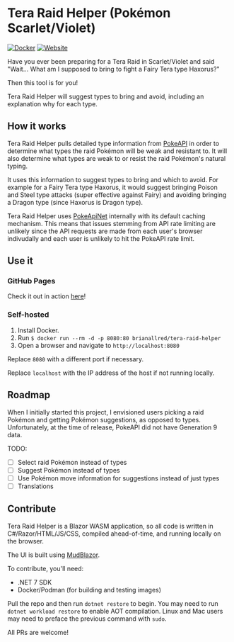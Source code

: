 # Tera Raid Helper (Pokémon Scarlet/Violet)

[![Docker](https://img.shields.io/docker/pulls/brianallred/tera-raid-helper)](https://hub.docker.com/r/brianallred/tera-raid-helper/) [![Website](https://img.shields.io/website?url=https%3A%2F%2Fbrianallred.github.io%2FTeraRaidHelper%2F)](https://brianallred.github.io/TeraRaidHelper/)

Have you ever been preparing for a Tera Raid in Scarlet/Violet and said "Wait... What am I supposed to bring to fight a Fairy Tera type Haxorus?"

Then this tool is for you!

Tera Raid Helper will suggest types to bring and avoid, including an explanation why for each type.

## How it works

Tera Raid Helper pulls detailed type information from [PokeAPI](https://pokeapi.co/) in order to determine what types the raid Pokémon will be weak and resistant to. It will also determine what types are weak to or resist the raid Pokémon's natural typing.

It uses this information to suggest types to bring and which to avoid. For example for a Fairy Tera type Haxorus, it would suggest bringing Poison and Steel type attacks (super effective against Fairy) and avoiding bringing a Dragon type (since Haxorus is Dragon type).

Tera Raid Helper uses [PokeApiNet](https://github.com/mtrdp642/PokeApiNet) internally with its default caching mechanism. This means that issues stemming from API rate limiting are unlikely since the API requests are made from each user's browser indivudally and each user is unlikely to hit the PokeAPI rate limit.

## Use it

### GitHub Pages

Check it out in action [here](https://brianallred.github.io/TeraRaidHelper/)!

### Self-hosted

1. Install Docker.
2. Run `$ docker run --rm -d -p 8080:80 brianallred/tera-raid-helper`
3. Open a browser and navigate to `http://localhost:8080`

Replace `8080` with a different port if necessary.

Replace `localhost` with the IP address of the host if not running locally.

## Roadmap

When I initially started this project, I envisioned users picking a raid Pokémon and getting Pokémon suggestions, as opposed to types. Unfortunately, at the time of release, PokeAPI did not have Generation 9 data.

TODO:

- [ ] Select raid Pokémon instead of types
- [ ] Suggest Pokémon instead of types
- [ ] Use Pokémon move information for suggestions instead of just types
- [ ] Translations

## Contribute

Tera Raid Helper is a Blazor WASM application, so all code is written in C#/Razor/HTML/JS/CSS, compiled ahead-of-time, and running locally on the browser.

The UI is built using [MudBlazor](https://mudblazor.com).

To contribute, you'll need:

- .NET 7 SDK
- Docker/Podman (for building and testing images)

Pull the repo and then run `dotnet restore` to begin. You may need to run `dotnet workload restore` to enable AOT compilation. Linux and Mac users may need to preface the previous command with `sudo`.

All PRs are welcome!
